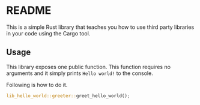 # README

This is a simple Rust library that teaches you how to use third party
libraries in your code using the Cargo tool.

## Usage

This library exposes one public function. This function requires no arguments
and it simply prints `Hello world!` to the console.

Following is how to do it.

```rust
lib_hello_world::greeter::greet_hello_world();
```
